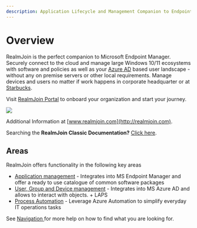 ```yaml
---
description: Application Lifecycle and Management Companion to Endpoint Manager
---
```


# Overview

RealmJoin is the perfect companion to Microsoft Endpoint Manager. Securely connect to the cloud and manage large Windows 10/11 ecosystems with software and policies as well as your [Azure AD](https://azure.microsoft.com/en-us/services/active-directory/) based user landscape - without any on premise servers or other local requirements. Manage devices and users no matter if work happens in corporate headquarter or at [Starbucks](https://www.starbucks.com).

Visit [RealmJoin Portal](https://portal.realmjoin.com) to onboard your organization and start your journey.

![](.gitbook/assets/rjvnext-appstore.png)

Additional Information at [www.realmjoin.com](http://realmjoin.com).

Searching the **RealmJoin Classic Documentation?** [Click here](https://docs-classic.realmjoin.com).

## Areas

RealmJoin offers functionality in the following key areas

* [Application management](AppManagement/) - Integrates into MS Endpoint Manager and offer a ready to use catalogue of common software packages
* [User, Group and Device management](user-group-device-management/) - Integrates into MS Azure AD and allows to interact with objects. + LAPS
* [Process Automation](runbooks/) - Leverage Azure Automation to simplify everyday IT operations tasks

See [Navigation ](readme/navigation.md)for more help on how to find what you are looking for.
